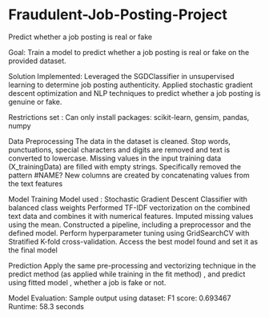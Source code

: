 # Fraudulent-Job-Posting-Project
Predict whether a job posting is real or fake

Goal:
Train a model to predict whether a job posting is real or fake on the provided dataset.

Solution Implemented: 
Leveraged the SGDClassifier in unsupervised learning to determine job posting authenticity. 
Applied stochastic gradient descent optimization and NLP techniques to predict whether a job posting is genuine or fake.


Restrictions set : 
    Can only install packages: scikit-learn, gensim, pandas, numpy


Data Preprocessing
The data in the dataset  is cleaned. 
    Stop words, punctuations, special characters and digits are removed and text is converted to lowercase.
    Missing values in the input training data (X_trainingData) are filled with empty strings.
    Specifically removed the pattern #NAME\?
    New columns are created by concatenating values from the text features

Model Training
    Model used : Stochastic Gradient Descent Classifier with balanced class weights 
    Performed TF-IDF vectorization on the combined text data and combines it with numerical features.
    Imputed missing values using the mean.
    Constructed a pipeline, including a preprocessor and the defined model.
    Perform hyperparameter tuning using GridSearchCV with Stratified K-fold cross-validation.
    Access the best model found and set it as the final model

Prediction
    Apply the same pre-processing and vectorizing technique in the predict method (as applied while training in the fit method) , and predict using fitted model , whether a job is fake or not.

Model Evaluation:
    Sample output using dataset:
        F1 score: 0.693467
        Runtime: 58.3 seconds





